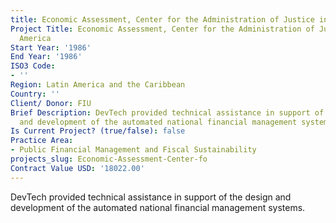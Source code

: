 ```yaml
---
title: Economic Assessment, Center for the Administration of Justice in Latin America
Project Title: Economic Assessment, Center for the Administration of Justice in Latin
  America
Start Year: '1986'
End Year: '1986'
ISO3 Code:
- ''
Region: Latin America and the Caribbean
Country: ''
Client/ Donor: FIU
Brief Description: DevTech provided technical assistance in support of the design
  and development of the automated national financial management systems.
Is Current Project? (true/false): false
Practice Area:
- Public Financial Management and Fiscal Sustainability
projects_slug: Economic-Assessment-Center-fo
Contract Value USD: '18022.00'
---
```


DevTech provided technical assistance in support of the design and development of the automated national financial management systems.